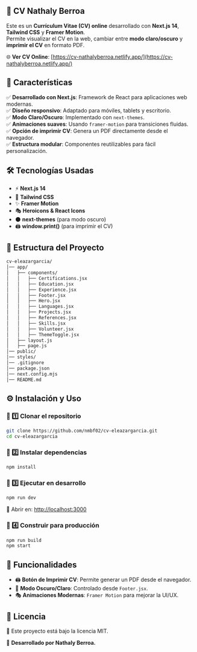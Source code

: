## 📄 CV Nathaly Berroa

Este es un **Currículum Vitae (CV) online** desarrollado con **Next.js 14**, **Tailwind CSS** y **Framer Motion**.  
Permite visualizar el CV en la web, cambiar entre **modo claro/oscuro** y **imprimir el CV** en formato PDF.

🌐 **Ver CV Online**: [https://cv-nathalyberroa.netlify.app/](https://cv-nathalyberroa.netlify.app/)

## 🚀 Características

✅ **Desarrollado con Next.js**: Framework de React para aplicaciones web modernas.  
✅ **Diseño responsivo**: Adaptado para móviles, tablets y escritorio.  
✅ **Modo Claro/Oscuro**: Implementado con `next-themes`.  
✅ **Animaciones suaves**: Usando `framer-motion` para transiciones fluidas.  
✅ **Opción de imprimir CV**: Genera un PDF directamente desde el navegador.  
✅ **Estructura modular**: Componentes reutilizables para fácil personalización.  

## 🛠 Tecnologías Usadas

- ⚡ **Next.js 14**
- 🎨 **Tailwind CSS**
- ✨ **Framer Motion**
- 🎭 **Heroicons & React Icons**
- 🌑 **next-themes** (para modo oscuro)
- 🖨 **window.print()** (para imprimir el CV)

## 📂 Estructura del Proyecto

```bash
cv-eleazargarcia/
│── app/
│   ├── components/
│   │   ├── Certifications.jsx
│   │   ├── Education.jsx
│   │   ├── Experience.jsx
│   │   ├── Footer.jsx
│   │   ├── Hero.jsx
│   │   ├── Languages.jsx
│   │   ├── Projects.jsx
│   │   ├── References.jsx
│   │   ├── Skills.jsx
│   │   ├── Volunteer.jsx
│   │   ├── ThemeToggle.jsx
│   ├── layout.js
│   ├── page.js
│── public/
│── styles/
│── .gitignore
│── package.json
│── next.config.mjs
│── README.md
```

## ⚙️ Instalación y Uso

### 🔹 1️⃣ Clonar el repositorio

```bash
git clone https://github.com/nmbf02/cv-eleazargarcia.git
cd cv-eleazargarcia
```

### 🔹 2️⃣ Instalar dependencias

```bash
npm install
```

### 🔹 3️⃣ Ejecutar en desarrollo

```bash
npm run dev
```

📌 Abrir en: [http://localhost:3000](http://localhost:3000)

### 🔹 4️⃣ Construir para producción

```bash
npm run build
npm start
```

## 📌 Funcionalidades

- 🖨 **Botón de Imprimir CV**: Permite generar un PDF desde el navegador.
- 🌙 **Modo Oscuro/Claro**: Controlado desde `Footer.jsx`.
- 🎭 **Animaciones Modernas**: `Framer Motion` para mejorar la UI/UX.

## 📜 Licencia

📜 Este proyecto está bajo la licencia MIT.

🚀 **Desarrollado por Nathaly Berroa.**
